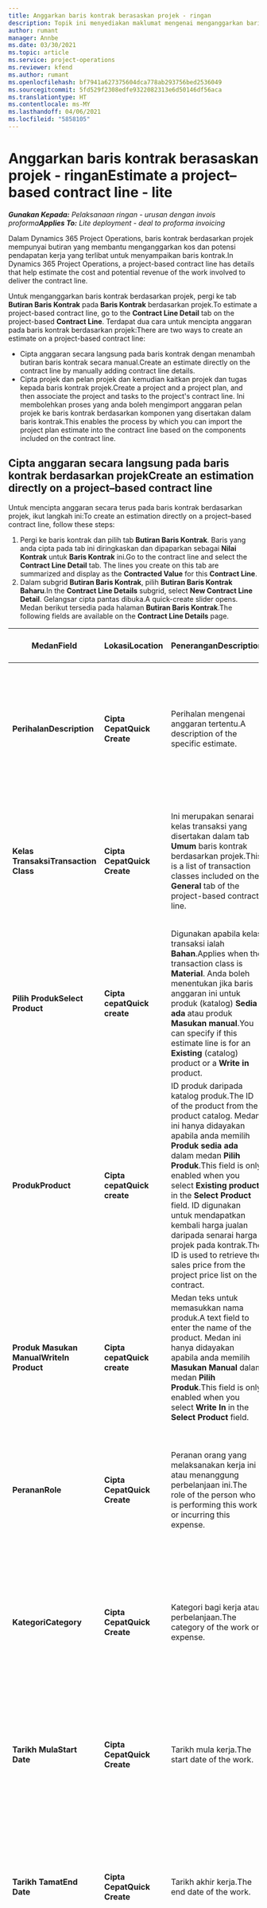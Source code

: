```yaml
---
title: Anggarkan baris kontrak berasaskan projek - ringan
description: Topik ini menyediakan maklumat mengenai menganggarkan baris kontrak berdasarkan projek.
author: rumant
manager: Annbe
ms.date: 03/30/2021
ms.topic: article
ms.service: project-operations
ms.reviewer: kfend
ms.author: rumant
ms.openlocfilehash: bf7941a627375604dca778ab293756bed2536049
ms.sourcegitcommit: 5fd529f2308edfe9322082313e6d50146df56aca
ms.translationtype: HT
ms.contentlocale: ms-MY
ms.lasthandoff: 04/06/2021
ms.locfileid: "5858105"
---
```

# <a name="estimate-a-projectbased-contract-line---lite"></a><span data-ttu-id="a05e6-103">Anggarkan baris kontrak berasaskan projek - ringan</span><span class="sxs-lookup"><span data-stu-id="a05e6-103">Estimate a project–based contract line - lite</span></span>

<span data-ttu-id="a05e6-104">_**Gunakan Kepada:** Pelaksanaan ringan - urusan dengan invois proforma_</span><span class="sxs-lookup"><span data-stu-id="a05e6-104">_**Applies To:** Lite deployment - deal to proforma invoicing_</span></span>

<span data-ttu-id="a05e6-105">Dalam Dynamics 365 Project Operations, baris kontrak berdasarkan projek mempunyai butiran yang membantu menganggarkan kos dan potensi pendapatan kerja yang terlibat untuk menyampaikan baris kontrak.</span><span class="sxs-lookup"><span data-stu-id="a05e6-105">In Dynamics 365 Project Operations, a project-based contract line has details that help estimate the cost and potential revenue of the work involved to deliver the contract line.</span></span>

<span data-ttu-id="a05e6-106">Untuk menganggarkan baris kontrak berdasarkan projek, pergi ke tab **Butiran Baris Kontrak** pada **Baris Kontrak** berdasarkan projek.</span><span class="sxs-lookup"><span data-stu-id="a05e6-106">To estimate a project-based contract line, go to the **Contract Line Detail** tab on the project-based **Contract Line**.</span></span>  <span data-ttu-id="a05e6-107">Terdapat dua cara untuk mencipta anggaran pada baris kontrak berdasarkan projek:</span><span class="sxs-lookup"><span data-stu-id="a05e6-107">There are two ways to create an estimate on a project-based contract line:</span></span>

   - <span data-ttu-id="a05e6-108">Cipta anggaran secara langsung pada baris kontrak dengan menambah butiran baris kontrak secara manual.</span><span class="sxs-lookup"><span data-stu-id="a05e6-108">Create an estimate directly on the contract line by manually adding contract line details.</span></span>
   - <span data-ttu-id="a05e6-109">Cipta projek dan pelan projek dan kemudian kaitkan projek dan tugas kepada baris kontrak projek.</span><span class="sxs-lookup"><span data-stu-id="a05e6-109">Create a project and a project plan, and then associate the project and tasks to the project's contract line.</span></span> <span data-ttu-id="a05e6-110">Ini membolehkan proses yang anda boleh mengimport anggaran pelan projek ke baris kontrak berdasarkan komponen yang disertakan dalam baris kontrak.</span><span class="sxs-lookup"><span data-stu-id="a05e6-110">This enables the process by which you can import the project plan estimate into the contract line based on the components included on the contract line.</span></span>

## <a name="create-an-estimation-directly-on-a-projectbased-contract-line"></a><span data-ttu-id="a05e6-111">Cipta anggaran secara langsung pada baris kontrak berdasarkan projek</span><span class="sxs-lookup"><span data-stu-id="a05e6-111">Create an estimation directly on a project–based contract line</span></span>

<span data-ttu-id="a05e6-112">Untuk mencipta anggaran secara terus pada baris kontrak berdasarkan projek, ikut langkah ini:</span><span class="sxs-lookup"><span data-stu-id="a05e6-112">To create an estimation directly on a project–based contract line, follow these steps:</span></span>

1. <span data-ttu-id="a05e6-113">Pergi ke baris kontrak dan pilih tab **Butiran Baris Kontrak**. Baris yang anda cipta pada tab ini diringkaskan dan dipaparkan sebagai **Nilai Kontrak** untuk **Baris Kontrak** ini.</span><span class="sxs-lookup"><span data-stu-id="a05e6-113">Go to the contract line and select the **Contract Line Detail** tab. The lines you create on this tab are summarized and display as the **Contracted Value** for this **Contract Line**.</span></span> 
2. <span data-ttu-id="a05e6-114">Dalam subgrid **Butiran Baris Kontrak**, pilih **Butiran Baris Kontrak Baharu**.</span><span class="sxs-lookup"><span data-stu-id="a05e6-114">In the **Contract Line Details** subgrid, select **New Contract Line Detail**.</span></span> <span data-ttu-id="a05e6-115">Gelangsar cipta pantas dibuka.</span><span class="sxs-lookup"><span data-stu-id="a05e6-115">A quick-create slider opens.</span></span> <span data-ttu-id="a05e6-116">Medan berikut tersedia pada halaman **Butiran Baris Kontrak**.</span><span class="sxs-lookup"><span data-stu-id="a05e6-116">The following fields are available on the **Contract Line Details** page.</span></span>

| <span data-ttu-id="a05e6-117">Medan</span><span class="sxs-lookup"><span data-stu-id="a05e6-117">Field</span></span> | <span data-ttu-id="a05e6-118">Lokasi</span><span class="sxs-lookup"><span data-stu-id="a05e6-118">Location</span></span> | <span data-ttu-id="a05e6-119">Penerangan</span><span class="sxs-lookup"><span data-stu-id="a05e6-119">Description</span></span> | <span data-ttu-id="a05e6-120">Kesan hiliran</span><span class="sxs-lookup"><span data-stu-id="a05e6-120">Downstream impact</span></span> |
| --- | --- | --- | --- |
| <span data-ttu-id="a05e6-121">**Perihalan**</span><span class="sxs-lookup"><span data-stu-id="a05e6-121">**Description**</span></span> | <span data-ttu-id="a05e6-122">**Cipta Cepat**</span><span class="sxs-lookup"><span data-stu-id="a05e6-122">**Quick Create**</span></span> | <span data-ttu-id="a05e6-123">Perihalan mengenai anggaran tertentu.</span><span class="sxs-lookup"><span data-stu-id="a05e6-123">A description of the specific estimate.</span></span> | <span data-ttu-id="a05e6-124">Nilai ini lalai kepada butiran baris kontrak yang berkaitan untuk kos yang dicipta secara automatik.</span><span class="sxs-lookup"><span data-stu-id="a05e6-124">This value defaults to the related contract line detail for cost that is automatically created.</span></span> |
| <span data-ttu-id="a05e6-125">**Kelas Transaksi**</span><span class="sxs-lookup"><span data-stu-id="a05e6-125">**Transaction Class**</span></span> | <span data-ttu-id="a05e6-126">**Cipta Cepat**</span><span class="sxs-lookup"><span data-stu-id="a05e6-126">**Quick Create**</span></span> | <span data-ttu-id="a05e6-127">Ini merupakan senarai kelas transaksi yang disertakan dalam tab **Umum** baris kontrak berdasarkan projek.</span><span class="sxs-lookup"><span data-stu-id="a05e6-127">This is a list of transaction classes included on the **General** tab of the project-based contract line.</span></span> | <span data-ttu-id="a05e6-128">Nilai ini lalai kepada butiran baris kontrak yang berkaitan untuk kos yang dicipta secara automatik.</span><span class="sxs-lookup"><span data-stu-id="a05e6-128">This value defaults to the related contract line detail for cost that is automatically created.</span></span> |
| <span data-ttu-id="a05e6-129">**Pilih Produk**</span><span class="sxs-lookup"><span data-stu-id="a05e6-129">**Select Product**</span></span> | <span data-ttu-id="a05e6-130">**Cipta cepat**</span><span class="sxs-lookup"><span data-stu-id="a05e6-130">**Quick create**</span></span> | <span data-ttu-id="a05e6-131">Digunakan apabila kelas transaksi ialah **Bahan**.</span><span class="sxs-lookup"><span data-stu-id="a05e6-131">Applies when the transaction class is **Material**.</span></span> <span data-ttu-id="a05e6-132">Anda boleh menentukan jika baris anggaran ini untuk produk (katalog) **Sedia ada** atau produk **Masukan manual**.</span><span class="sxs-lookup"><span data-stu-id="a05e6-132">You can specify if this estimate line is for an **Existing** (catalog) product or a **Write in** product.</span></span> | <span data-ttu-id="a05e6-133">Nilai ini lalai kepada butiran baris kontrak yang berkaitan untuk kos yang dicipta secara automatik.</span><span class="sxs-lookup"><span data-stu-id="a05e6-133">This value defaults to the related contract line detail for cost that is automatically created.</span></span> |
| <span data-ttu-id="a05e6-134">**Produk**</span><span class="sxs-lookup"><span data-stu-id="a05e6-134">**Product**</span></span> | <span data-ttu-id="a05e6-135">**Cipta cepat**</span><span class="sxs-lookup"><span data-stu-id="a05e6-135">**Quick create**</span></span> | <span data-ttu-id="a05e6-136">ID produk daripada katalog produk.</span><span class="sxs-lookup"><span data-stu-id="a05e6-136">The ID of the product from the product catalog.</span></span> <span data-ttu-id="a05e6-137">Medan ini hanya didayakan apabila anda memilih **Produk sedia ada** dalam medan **Pilih Produk**.</span><span class="sxs-lookup"><span data-stu-id="a05e6-137">This field is only enabled when you select **Existing product** in the **Select Product** field.</span></span> <span data-ttu-id="a05e6-138">ID digunakan untuk mendapatkan kembali harga jualan daripada senarai harga projek pada kontrak.</span><span class="sxs-lookup"><span data-stu-id="a05e6-138">The ID is used to retrieve the sales price from the project price list on the contract.</span></span> | <span data-ttu-id="a05e6-139">Nilai ini lalai kepada butiran baris kontrak yang berkaitan untuk kos yang dicipta secara automatik.</span><span class="sxs-lookup"><span data-stu-id="a05e6-139">This value defaults to the related contract line detail for the cost that is automatically created.</span></span> |
| <span data-ttu-id="a05e6-140">**Produk Masukan Manual**</span><span class="sxs-lookup"><span data-stu-id="a05e6-140">**WriteIn Product**</span></span> | <span data-ttu-id="a05e6-141">**Cipta cepat**</span><span class="sxs-lookup"><span data-stu-id="a05e6-141">**Quick create**</span></span> | <span data-ttu-id="a05e6-142">Medan teks untuk memasukkan nama produk.</span><span class="sxs-lookup"><span data-stu-id="a05e6-142">A text field to enter the name of the product.</span></span> <span data-ttu-id="a05e6-143">Medan ini hanya didayakan apabila anda memilih **Masukan Manual** dalam medan **Pilih Produk**.</span><span class="sxs-lookup"><span data-stu-id="a05e6-143">This field is only enabled when you select **Write In** in the **Select Product** field.</span></span>| <span data-ttu-id="a05e6-144">Nilai ini lalai kepada butiran baris kontrak yang berkaitan untuk kos yang dicipta secara automatik.</span><span class="sxs-lookup"><span data-stu-id="a05e6-144">This value defaults to the related contract line detail for cost that is automatically created.</span></span> |
| <span data-ttu-id="a05e6-145">**Peranan**</span><span class="sxs-lookup"><span data-stu-id="a05e6-145">**Role**</span></span> | <span data-ttu-id="a05e6-146">**Cipta Cepat**</span><span class="sxs-lookup"><span data-stu-id="a05e6-146">**Quick Create**</span></span> | <span data-ttu-id="a05e6-147">Peranan orang yang melaksanakan kerja ini atau menanggung perbelanjaan ini.</span><span class="sxs-lookup"><span data-stu-id="a05e6-147">The role of the person who is performing this work or incurring this expense.</span></span> | <span data-ttu-id="a05e6-148">Nilai ini lalai kepada butiran baris kontrak yang berkaitan untuk kos yang dicipta secara automatik.</span><span class="sxs-lookup"><span data-stu-id="a05e6-148">This value defaults to the related contract line detail for cost that is automatically created.</span></span>|
| <span data-ttu-id="a05e6-149">**Kategori**</span><span class="sxs-lookup"><span data-stu-id="a05e6-149">**Category**</span></span> | <span data-ttu-id="a05e6-150">**Cipta Cepat**</span><span class="sxs-lookup"><span data-stu-id="a05e6-150">**Quick Create**</span></span> | <span data-ttu-id="a05e6-151">Kategori bagi kerja atau perbelanjaan.</span><span class="sxs-lookup"><span data-stu-id="a05e6-151">The category of the work or expense.</span></span> |<span data-ttu-id="a05e6-152">Nilai ini lalai kepada butiran baris kontrak yang berkaitan untuk kos yang dicipta secara automatik.</span><span class="sxs-lookup"><span data-stu-id="a05e6-152">This value defaults to the related contract line detail for cost that is automatically created.</span></span>|
| <span data-ttu-id="a05e6-153">**Tarikh Mula**</span><span class="sxs-lookup"><span data-stu-id="a05e6-153">**Start Date**</span></span> | <span data-ttu-id="a05e6-154">**Cipta Cepat**</span><span class="sxs-lookup"><span data-stu-id="a05e6-154">**Quick Create**</span></span> | <span data-ttu-id="a05e6-155">Tarikh mula kerja.</span><span class="sxs-lookup"><span data-stu-id="a05e6-155">The start date of the work.</span></span> | <span data-ttu-id="a05e6-156">Nilai ini lalai kepada butiran baris kontrak yang berkaitan untuk kos yang dicipta secara automatik.</span><span class="sxs-lookup"><span data-stu-id="a05e6-156">This value defaults to the related contract line detail for cost that is automatically created.</span></span> |
| <span data-ttu-id="a05e6-157">**Tarikh Tamat**</span><span class="sxs-lookup"><span data-stu-id="a05e6-157">**End Date**</span></span> | <span data-ttu-id="a05e6-158">**Cipta Cepat**</span><span class="sxs-lookup"><span data-stu-id="a05e6-158">**Quick Create**</span></span> | <span data-ttu-id="a05e6-159">Tarikh akhir kerja.</span><span class="sxs-lookup"><span data-stu-id="a05e6-159">The end date of the work.</span></span> | <span data-ttu-id="a05e6-160">Nilai ini lalai kepada butiran baris kontrak yang berkaitan untuk kos yang dicipta secara automatik.</span><span class="sxs-lookup"><span data-stu-id="a05e6-160">This value defaults to the related contract line detail for cost that is automatically created.</span></span> |
| <span data-ttu-id="a05e6-161">**Unit Sumber**</span><span class="sxs-lookup"><span data-stu-id="a05e6-161">**Resourcing Unit**</span></span> | <span data-ttu-id="a05e6-162">**Cipta Cepat**</span><span class="sxs-lookup"><span data-stu-id="a05e6-162">**Quick Create**</span></span> | <span data-ttu-id="a05e6-163">Unit penyumberan yang menanggung kos ini dan menyediakan sumber untuk mengusahakannya.</span><span class="sxs-lookup"><span data-stu-id="a05e6-163">The resourcing unit that incurs this cost and provides the resource to work on it.</span></span> |<span data-ttu-id="a05e6-164">Nilai ini lalai kepada butiran baris kontrak yang berkaitan untuk kos yang dicipta secara automatik dan digunakan dalam pengambilan semula harga kos.</span><span class="sxs-lookup"><span data-stu-id="a05e6-164">This value defaults to the related contract line detail for cost that is automatically created and is used in cost price retrieval.</span></span> |
| <span data-ttu-id="a05e6-165">**Jadual unit**</span><span class="sxs-lookup"><span data-stu-id="a05e6-165">**Unit schedule**</span></span> | <span data-ttu-id="a05e6-166">**Cipta cepat**</span><span class="sxs-lookup"><span data-stu-id="a05e6-166">**Quick create**</span></span> | <span data-ttu-id="a05e6-167">Kumpulan unit kerja, produk atau perbelanjaan.</span><span class="sxs-lookup"><span data-stu-id="a05e6-167">The unit group of the work, product, or expense.</span></span> <span data-ttu-id="a05e6-168">Unit yang tergolong dalam jadual seunit atau kumpulan unit.</span><span class="sxs-lookup"><span data-stu-id="a05e6-168">Units belong to a unit schedule or a group of units.</span></span> <span data-ttu-id="a05e6-169">Contohnya, *batu* dan *kilometers (kms)* ialah unit yang tergolong dalam kumpulan unit yang menggambarkan jarak.</span><span class="sxs-lookup"><span data-stu-id="a05e6-169">For example, *miles* and *kilometers (kms)* are units that belong to a group of units that describe distance.</span></span> | <span data-ttu-id="a05e6-170">Nilai ini lalai kepada butiran baris kontrak yang berkaitan untuk kos yang dicipta secara automatik.</span><span class="sxs-lookup"><span data-stu-id="a05e6-170">This value defaults to the related contract line detail for cost that is automatically created.</span></span> |
| <span data-ttu-id="a05e6-171">**Unit**</span><span class="sxs-lookup"><span data-stu-id="a05e6-171">**Unit**</span></span> | <span data-ttu-id="a05e6-172">**Cipta Cepat**</span><span class="sxs-lookup"><span data-stu-id="a05e6-172">**Quick Create**</span></span> | <span data-ttu-id="a05e6-173">Unit kerja, produk atau perbelanjaan.</span><span class="sxs-lookup"><span data-stu-id="a05e6-173">The unit of work, product, or expense.</span></span> | <span data-ttu-id="a05e6-174">Nilai ini lalai kepada butiran baris kontrak yang berkaitan untuk kos yang dicipta secara automatik.</span><span class="sxs-lookup"><span data-stu-id="a05e6-174">This value defaults to the related contract line detail for cost that is automatically created.</span></span> |
| <span data-ttu-id="a05e6-175">**Kuantiti**</span><span class="sxs-lookup"><span data-stu-id="a05e6-175">**Quantity**</span></span> | <span data-ttu-id="a05e6-176">**Cipta Cepat**</span><span class="sxs-lookup"><span data-stu-id="a05e6-176">**Quick Create**</span></span> | <span data-ttu-id="a05e6-177">Kuantiti kerja, produk atau perbelanjaan.</span><span class="sxs-lookup"><span data-stu-id="a05e6-177">The quantity of work, product, or expense.</span></span> | <span data-ttu-id="a05e6-178">Nilai ini lalai kepada butiran baris kontrak yang berkaitan untuk kos yang dicipta secara automatik.</span><span class="sxs-lookup"><span data-stu-id="a05e6-178">This value defaults to the related contract line detail for cost that is automatically created.</span></span> |
| <span data-ttu-id="a05e6-179">**Harga unit**</span><span class="sxs-lookup"><span data-stu-id="a05e6-179">**Unit price**</span></span> | <span data-ttu-id="a05e6-180">**Cipta Cepat**</span><span class="sxs-lookup"><span data-stu-id="a05e6-180">**Quick Create**</span></span> | <span data-ttu-id="a05e6-181">Kadar bil peranan yang melaksanakan kerja, harga unit produk atau harga jualan kategori produk atau perbelanjaan.</span><span class="sxs-lookup"><span data-stu-id="a05e6-181">The bill rate of the role that is performing the work, the unit price of the product, or the sales price of the product or expense category.</span></span> <span data-ttu-id="a05e6-182">Medan ini lalai untuk **Masa** berdasarkan gabungan nilai dimensi penetapan harga pada baris harga peranan bagi senarai harga projek yang berkuat kuasa untuk tarikh mula.</span><span class="sxs-lookup"><span data-stu-id="a05e6-182">This field defaults for **Time** based on the combination of pricing dimension values on the role price line of the project price list that is effective for the start date.</span></span> <span data-ttu-id="a05e6-183">Untuk **Perbelanjaan**, lalai medan ini adalah daripada persediaan harga untuk kategori transaksi dalam senarai harga projek yang berkuat kuasa untuk tarikh mula.</span><span class="sxs-lookup"><span data-stu-id="a05e6-183">For **Expenses**, this field's default is from the price setup for the transaction category in the project price list that is effective for the start date.</span></span> <span data-ttu-id="a05e6-184">Jika kaedah penetapan harga untuk kategori urus niaga tidak **harga setiap unit**, tidak ada lalai, medan ini dibiarkan kosong.</span><span class="sxs-lookup"><span data-stu-id="a05e6-184">If the pricing method for the transaction category is not **price-per-unit**, there is no default, and this field is left blank.</span></span> <span data-ttu-id="a05e6-185">Untuk produk, lalai medan ini adalah berdasarkan baris **Item senarai harga** dalam senarai harga kos yang berkuat kuasa untuk tarikh mula.</span><span class="sxs-lookup"><span data-stu-id="a05e6-185">For products, this field's default is based on the **Price list item**  line in the project price list that is effective for the start date.</span></span>| <span data-ttu-id="a05e6-186">Kadar kos peranan yang melaksanakan kerja, atau kos setiap unit kategori perbelanjaan atau kos unit produk.</span><span class="sxs-lookup"><span data-stu-id="a05e6-186">The cost rate of the role that is performing the work, or the cost per unit of the expense category or the unit cost of the product.</span></span> <span data-ttu-id="a05e6-187">Medan ini lalai untuk **Masa** berdasarkan gabungan nilai dimensi penetapan harga pada baris harga peranan bagi senarai harga kos yang dilampirkan pada unit kontrak yang berkuat kuasa untuk tarikh mula.</span><span class="sxs-lookup"><span data-stu-id="a05e6-187">This field defaults for **Time** based on the combination of pricing dimension values on the role price line of the cost price list attached to the contracting unit effective for the start date.</span></span> <span data-ttu-id="a05e6-188">Untuk perbelanjaan, lalai medan ini berdasarkan pada garis harga kategori senarai harga kos yang dilampirkan pada unit kontrak yang berkuat kuasa pada tarikh mula.</span><span class="sxs-lookup"><span data-stu-id="a05e6-188">For expenses, this field's default is based on the category price line of the cost price list attached to the contracting unit that is effective for the start date.</span></span> <span data-ttu-id="a05e6-189">Jika kaedah penetapan harga untuk kategori transaksi bukan harga per unit, tidak ada default dan medan ini dibiarkan kosong.</span><span class="sxs-lookup"><span data-stu-id="a05e6-189">If the pricing method for the transaction category is not price-per-unit, there is no default and this field is left blank.</span></span> <span data-ttu-id="a05e6-190">Untuk produk, lalai medan ini adalah berdasarkan baris **Item senarai harga** bagi senarai harga kos yang dilampirkan pada unit kontrak yang berkuat kuasa untuk tarikh mula.</span><span class="sxs-lookup"><span data-stu-id="a05e6-190">For products, this field's default is based on the **Price list item**  line of the cost price list attached to the contracting unit that is effective for the start date.</span></span>|
| <span data-ttu-id="a05e6-191">**Anggaran Cukai**</span><span class="sxs-lookup"><span data-stu-id="a05e6-191">**Estimated Tax**</span></span> | <span data-ttu-id="a05e6-192">**Cipta Cepat**</span><span class="sxs-lookup"><span data-stu-id="a05e6-192">**Quick Create**</span></span> | <span data-ttu-id="a05e6-193">Cukai yang dianggarkan untuk kerja atau perbelanjaan ini.</span><span class="sxs-lookup"><span data-stu-id="a05e6-193">The estimated tax for this work or expense.</span></span> | <span data-ttu-id="a05e6-194">Cukai yang dianggarkan untuk kerja atau perbelanjaan ini.</span><span class="sxs-lookup"><span data-stu-id="a05e6-194">The estimated tax for this work or expense.</span></span> |
| <span data-ttu-id="a05e6-195">**Amaun**</span><span class="sxs-lookup"><span data-stu-id="a05e6-195">**Amount**</span></span> | <span data-ttu-id="a05e6-196">**Cipta Cepat**</span><span class="sxs-lookup"><span data-stu-id="a05e6-196">**Quick Create**</span></span> | <span data-ttu-id="a05e6-197">Anda boleh menambahkan nilai dalam medan ini jika medan **Kuantiti** dan **Harga** dibiarkan kosong.</span><span class="sxs-lookup"><span data-stu-id="a05e6-197">You can add the value in this field if the **Quantity** and **Price** fields are left blank.</span></span> <span data-ttu-id="a05e6-198">Jika **Kuantiti** dan **Harga** diisi, medan **Jumlah** ialah baca sahaja dan dikira sebagai **(Kuantiti \* Harga unit) + Cukai**.</span><span class="sxs-lookup"><span data-stu-id="a05e6-198">If **Quantity** and **Price** are filled, the **Amount** field is read only and is calculated as **(Quantity \* Unit price) + Tax**.</span></span> | &nbsp; |

## <a name="update-prices-on-contract-line-details"></a><span data-ttu-id="a05e6-199">Kemas kini harga untuk butiran baris kontrak</span><span class="sxs-lookup"><span data-stu-id="a05e6-199">Update prices on contract line details</span></span>

<span data-ttu-id="a05e6-200">Jika anda mengubah harga pada senarai harga projek yang dilampirkan kepada kontrak atau senarai harga kos unit kontrak, anda boleh menyegarkan semula harga pada butiran baris kontrak individu untuk menggambarkan perubahan tersebut.</span><span class="sxs-lookup"><span data-stu-id="a05e6-200">If you change prices on the project price list that is attached to the contract or the cost price list of the contracting unit, you can refresh the prices on the individual contract line details to reflect the change.</span></span> <span data-ttu-id="a05e6-201">Pada halaman **Kontrak**, pilih **Pengiraan semula**.</span><span class="sxs-lookup"><span data-stu-id="a05e6-201">On the **Contract** page, select **Recalculate**.</span></span> <span data-ttu-id="a05e6-202">Amaran kelihatan untuk memaklumkan kepada anda bahawa harga untuk semua baris kontrak pada kontrak ini telah ditetapkan semula.</span><span class="sxs-lookup"><span data-stu-id="a05e6-202">A warning appears to inform you that prices for all contract lines on this contract are reset.</span></span> <span data-ttu-id="a05e6-203">Pilih **Ya** untuk menyegarkan semula harga untuk kedua-dua butiran baris jualan dan kos kontrak.</span><span class="sxs-lookup"><span data-stu-id="a05e6-203">Select **Yes** to refresh prices for both sales and cost contract line details.</span></span>

## <a name="access-contract-line-details-for-cost"></a><span data-ttu-id="a05e6-204">Mengakses butiran baris kontrak untuk kos</span><span class="sxs-lookup"><span data-stu-id="a05e6-204">Access contract line details for cost</span></span>

<span data-ttu-id="a05e6-205">Pada tab **Butiran Baris Sebut harga**, pilih baris dalam grid untuk memaparkan tindakan pada bar alat subgrid.</span><span class="sxs-lookup"><span data-stu-id="a05e6-205">On the **Contract Line Details** tab, select a row in the grid to display actions on the toolbar of the subgrid.</span></span> <span data-ttu-id="a05e6-206">Tindakan pertama pada bar alat subgrid adalah **Buka Butiran Kos**.</span><span class="sxs-lookup"><span data-stu-id="a05e6-206">The first action on the subgrid tool bar is **Open Cost Detail**.</span></span> <span data-ttu-id="a05e6-207">Untuk melihat kadar kos dan jumlah yang berkaitan untuk butiran baris kontrak ini, pilih **Buka Butiran Kos**.</span><span class="sxs-lookup"><span data-stu-id="a05e6-207">To see the related cost rate and amount for this contract line detail, select **Open Cost Detail**.</span></span> 

> [!NOTE]
> <span data-ttu-id="a05e6-208">Mengubah syarikat persumberan semula, unit persumberan semula, kuantiti, tarikh, peranan atau nilai kategori pada baris kontrak butiran untuk **Kos** juga mengubah nilai yang sesuai pada baris kontrak butiran untuk **Jualan**.</span><span class="sxs-lookup"><span data-stu-id="a05e6-208">Changing the resourcing company, resourcing unit, quantity, dates, role, or category values on the contract line detail for **Cost** also changes the corresponding values on the contract line detail for **Sales**.</span></span>

## <a name="currency-on-contract-line-details-for-cost-and-sales"></a><span data-ttu-id="a05e6-209">Mata wang dengan butiran baris kontrak untuk kos dan jualan</span><span class="sxs-lookup"><span data-stu-id="a05e6-209">Currency on contract line details for cost and sales</span></span>

<span data-ttu-id="a05e6-210">Baris kontrak butiran untuk **Jualan** menetapkan mata wang lalai daripada senarai harga projek yang berkesan untuk tarikh mula butiran baris kontrak.</span><span class="sxs-lookup"><span data-stu-id="a05e6-210">The contract line detail for **Sales** sets the default currency from the project price list that is effective for the start date of the contract line detail.</span></span>

<span data-ttu-id="a05e6-211">Baris kontrak butiran untuk **Kos** menetapkan mata wang lalai daripada senarai harga projek yang berkuatkuasa untuk tarikh mula butiran baris kontrak untuk **Kos**.</span><span class="sxs-lookup"><span data-stu-id="a05e6-211">The contract line detail for **Cost** sets the default currency from the price list of the contracting unit of the contract that is effective for the start date of the contract line detail for **Cost**.</span></span>

<span data-ttu-id="a05e6-212">Pengiraan keuntungan menukar jumlah untuk butiran baris kontrak untuk **Kos** dan **Jualan** ke mata wang asas persekitaran untuk melaporkan keseluruhan margin sebenar dan anggaran pada kontrak.</span><span class="sxs-lookup"><span data-stu-id="a05e6-212">Profitability calculations convert the amounts for the contract line details for **Cost** and **Sales** into the base currency of the environment to report the overall actual and estimated margins on the contract.</span></span>

> [!NOTE]
> <span data-ttu-id="a05e6-213">Ralat pembundaran mata wang dan margin yang ditukar boleh berlaku kerana kurangnya kadar pertukaran berkesan tarikh.</span><span class="sxs-lookup"><span data-stu-id="a05e6-213">Currency rounding errors and changed margins could occur because of the lack of date effective exchange rates.</span></span> <span data-ttu-id="a05e6-214">Gunakan pengiraan ini hanya pada kontrak projek kerana ini ialah anggaran dan bukan untuk statutori aktual atau pelaporan lain yang memerlukan ketepatan pembundaran dan kesedaran yang lebih tinggi tentang penguatkuasaan tarikh untuk kadar pertukaran.</span><span class="sxs-lookup"><span data-stu-id="a05e6-214">Use these calculations only on project contracts as these are approximations and are not for actual statutory or other reporting that requires higher precision of rounding and awareness of date effectivity for exchange rates.</span></span>


[!INCLUDE[footer-include](../../includes/footer-banner.md)]
